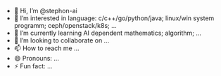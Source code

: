 - 👋 Hi, I’m @stephon-ai
- 👀 I’m interested in language: c/c++/go/python/java; linux/win system programm; ceph/openstack/k8s; ...
- 🌱 I’m currently learning AI dependent mathematics; algorithm; ...
- 💞️ I’m looking to collaborate on ...
- 📫 How to reach me ...
- 😄 Pronouns: ...
- ⚡ Fun fact: ...

<!---
stephon-ai/stephon-ai is a ✨ special ✨ repository because its `README.md` (this file) appears on your GitHub profile.
You can click the Preview link to take a look at your changes.
--->
